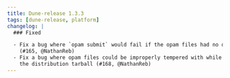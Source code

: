 ```yaml
---
title: Dune-release 1.3.3
tags: [dune-release, platform]
changelog: |
  ### Fixed

  - Fix a bug where `opam submit` would fail if the opam files had no description
    (#165, @NathanReb)
  - Fix a bug where opam files could be improperly tempered with while building
    the distribution tarball (#168, @NathanReb)
---
```

